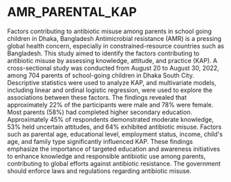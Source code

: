 # AMR_PARENTAL_KAP
Factors contributing to antibiotic misuse among parents in school going children in Dhaka, Bangladesh
Antimicrobial resistance (AMR) is a pressing global health concern, especially in constrained-resource countries such as Bangladesh. This study aimed to identify the factors contributing to antibiotic misuse by assessing knowledge, attitude, and practice (KAP). A cross-sectional study was conducted from August 20 to August 30, 2022, among 704 parents of school-going children in Dhaka South City. Descriptive statistics were used to analyze KAP, and multivariate models, including linear and ordinal logistic regression, were used to explore the associations between these factors. The findings revealed that approximately 22% of the participants were male and 78% were female. Most parents (58%) had completed higher secondary education. Approximately 45% of respondents demonstrated moderate knowledge, 53% held uncertain attitudes, and 64% exhibited antibiotic misuse. Factors such as parental age, educational level, employment status, income, child's age, and family type significantly influenced KAP. These findings emphasize the importance of targeted education and awareness initiatives to enhance knowledge and responsible antibiotic use among parents, contributing to global efforts against antibiotic resistance. The government should enforce laws and regulations regarding antibiotic misuse.
